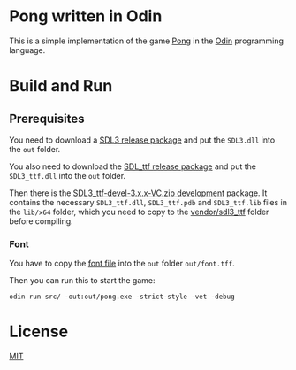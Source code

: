 # Pong written in Odin

This is a simple implementation of the game [Pong](https://en.wikipedia.org/wiki/Pong) in the [Odin](https://odin-lang.org/) programming language.

# Build and Run

## Prerequisites

You need to download a [SDL3 release package](https://github.com/libsdl-org/SDL/releases) and put the `SDL3.dll` into the `out` folder.

You also need to download the [SDL_ttf release package](https://github.com/libsdl-org/SDL_ttf/releases) and put the `SDL3_ttf.dll` into the `out` folder.

Then there is the [SDL3_ttf-devel-3.x.x-VC.zip development](https://github.com/libsdl-org/SDL_ttf/releases/download/release-3.2.0/SDL3_ttf-devel-3.2.0-VC.zip) package. It contains the necessary `SDL3_ttf.dll`, `SDL3_ttf.pdb` and `SDL3_ttf.lib` files in the `lib/x64` folder, which you need to copy to the [vendor/sdl3_ttf](./vendor/sdl3_ttf/) folder before compiling.

### Font

You have to copy the [font file](./resources/fonts/Mx437_DOS-V_re_ANK16.ttf) into the `out` folder `out/font.tff`.

Then you can run this to start the game:

```console
odin run src/ -out:out/pong.exe -strict-style -vet -debug
```


# License

[MIT](./LICENSE.md)

